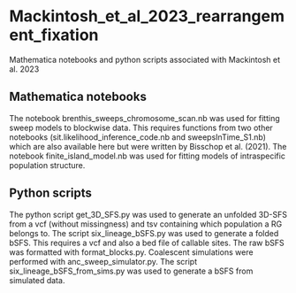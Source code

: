 # Mackintosh_et_al_2023_rearrangement_fixation
Mathematica notebooks and python scripts associated with Mackintosh et al. 2023

## Mathematica notebooks
The notebook brenthis_sweeps_chromosome_scan.nb was used for fitting sweep models to blockwise data. This requires functions from two other notebooks (sit.likelihood_inference_code.nb and sweepsInTime_S1.nb) which are also available here but were written by Bisschop et al. (2021). The notebook finite_island_model.nb was used for fitting models of intraspecific population structure.

## Python scripts
The python script get_3D_SFS.py was used to generate an unfolded 3D-SFS from a vcf (without missingness) and tsv containing which population a RG belongs to. The script six_lineage_bSFS.py was used to generate a folded bSFS. This requires a vcf and also a bed file of callable sites. The raw bSFS was formatted with format_blocks.py. Coalescent simulations were performed with anc_sweep_simulator.py. The script six_lineage_bSFS_from_sims.py was used to generate a bSFS from simulated data.
